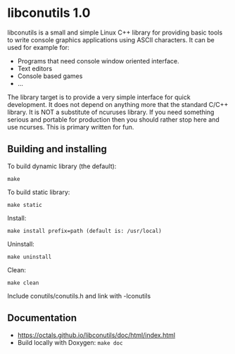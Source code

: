 libconutils 1.0
===============

libconutils is a small and simple Linux C++ library for providing
basic tools to write console graphics applications using ASCII characters.
It can be used for example for:
 * Programs that need console window oriented interface.
 * Text editors
 * Console based games
 * ...

The library target is to provide a very simple interface for quick development.
It does not depend on anything more that the standard C/C++ library.
It is NOT a substitute of ncuruses library. If you need something serious and portable
for production then you should rather stop here and use ncurses.
This is primary written for fun.

Building and installing
-----------------------
To build dynamic library (the default):

    make

To build static library:

    make static
    
Install:

    make install prefix=path (default is: /usr/local)
    
Uninstall:

    make uninstall
    
Clean:

    make clean

Include conutils/conutils.h and link with -lconutils

Documentation
-------------
* https://octals.github.io/libconutils/doc/html/index.html
* Build locally with Doxygen: `make doc`
